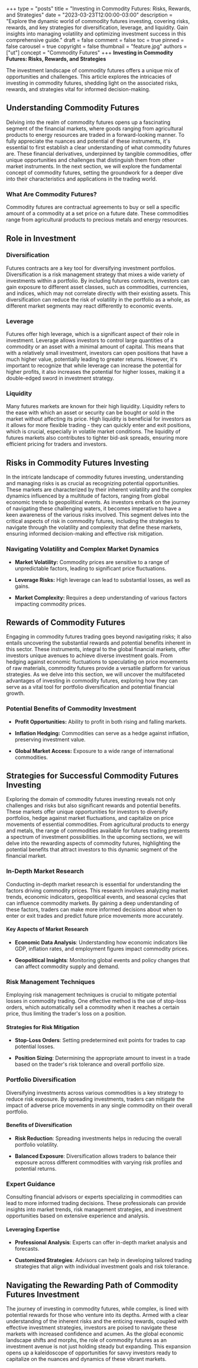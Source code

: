 +++
type = "posts"
title = "Investing in Commodity Futures: Risks, Rewards, and Strategies"
date = "2023-03-23T12:00:00-03:00"
description = "Explore the dynamic world of commodity futures investing, covering risks, rewards, and key strategies for diversification, leverage, and liquidity. Gain insights into managing volatility and optimizing investment success in this comprehensive guide." 
draft = false
comment = false
toc = true
pinned = false
carousel = true
copyright = false
thumbnail = "feature.jpg"
authors = ["ut"]
concept = "Commodity Futures"
+++
**Investing in Commodity Futures: Risks, Rewards, and Strategies**

The investment landscape of commodity futures offers a unique mix of
opportunities and challenges. This article explores the intricacies of
investing in commodity futures, shedding light on the associated risks,
rewards, and strategies vital for informed decision-making.

## Understanding Commodity Futures

Delving into the realm of commodity futures opens up a fascinating
segment of the financial markets, where goods ranging from agricultural
products to energy resources are traded in a forward-looking manner. To
fully appreciate the nuances and potential of these instruments, it's
essential to first establish a clear understanding of what commodity
futures are. These financial derivatives, underpinned by tangible
commodities, offer unique opportunities and challenges that distinguish
them from other market instruments. In the next section, we will explore
the fundamental concept of commodity futures, setting the groundwork for
a deeper dive into their characteristics and applications in the trading
world.

### What Are Commodity Futures?

Commodity futures are contractual agreements to buy or sell a specific
amount of a commodity at a set price on a future date. These commodities
range from agricultural products to precious metals and energy
resources.

## Role in Investment

### Diversification

Futures contracts are a key tool for diversifying investment portfolios.
Diversification is a risk management strategy that mixes a wide variety
of investments within a portfolio. By including futures contracts,
investors can gain exposure to different asset classes, such as
commodities, currencies, and indices, which may not correlate directly
with their existing assets. This diversification can reduce the risk of
volatility in the portfolio as a whole, as different market segments may
react differently to economic events.

### Leverage

Futures offer high leverage, which is a significant aspect of their role
in investment. Leverage allows investors to control large quantities of
a commodity or an asset with a minimal amount of capital. This means
that with a relatively small investment, investors can open positions
that have a much higher value, potentially leading to greater returns.
However, it's important to recognize that while leverage can increase
the potential for higher profits, it also increases the potential for
higher losses, making it a double-edged sword in investment strategy.

### Liquidity

Many futures markets are known for their high liquidity. Liquidity
refers to the ease with which an asset or security can be bought or sold
in the market without affecting its price. High liquidity is beneficial
for investors as it allows for more flexible trading - they can quickly
enter and exit positions, which is crucial, especially in volatile
market conditions. The liquidity of futures markets also contributes to
tighter bid-ask spreads, ensuring more efficient pricing for traders and
investors.

## Risks in Commodity Futures Investing

In the intricate landscape of commodity futures investing, understanding
and managing risks is as crucial as recognizing potential opportunities.
These markets are characterized by their inherent volatility and the
complex dynamics influenced by a multitude of factors, ranging from
global economic trends to geopolitical events. As investors embark on
the journey of navigating these challenging waters, it becomes
imperative to have a keen awareness of the various risks involved. This
segment delves into the critical aspects of risk in commodity futures,
including the strategies to navigate through the volatility and
complexity that define these markets, ensuring informed decision-making
and effective risk mitigation.

### Navigating Volatility and Complex Market Dynamics

-   **Market Volatility:** Commodity prices are sensitive to a range of
    unpredictable factors, leading to significant price fluctuations.

-   **Leverage Risks:** High leverage can lead to substantial losses, as
    well as gains.

-   **Market Complexity:** Requires a deep understanding of various
    factors impacting commodity prices.

## Rewards of Commodity Futures

Engaging in commodity futures trading goes beyond navigating risks; it
also entails uncovering the substantial rewards and potential benefits
inherent in this sector. These instruments, integral to the global
financial markets, offer investors unique avenues to achieve diverse
investment goals. From hedging against economic fluctuations to
speculating on price movements of raw materials, commodity futures
provide a versatile platform for various strategies. As we delve into
this section, we will uncover the multifaceted advantages of investing
in commodity futures, exploring how they can serve as a vital tool for
portfolio diversification and potential financial growth.

### Potential Benefits of Commodity Investment

-   **Profit Opportunities:** Ability to profit in both rising and
    falling markets.

-   **Inflation Hedging:** Commodities can serve as a hedge against
    inflation, preserving investment value.

-   **Global Market Access:** Exposure to a wide range of international
    commodities.

## Strategies for Successful Commodity Futures Investing

Exploring the domain of commodity futures investing reveals not only
challenges and risks but also significant rewards and potential
benefits. These markets offer unique opportunities for investors to
diversify portfolios, hedge against market fluctuations, and capitalize
on price movements of essential commodities. From agricultural products
to energy and metals, the range of commodities available for futures
trading presents a spectrum of investment possibilities. In the upcoming
sections, we will delve into the rewarding aspects of commodity futures,
highlighting the potential benefits that attract investors to this
dynamic segment of the financial market.

### In-Depth Market Research

Conducting in-depth market research is essential for understanding the
factors driving commodity prices. This research involves analyzing
market trends, economic indicators, geopolitical events, and seasonal
cycles that can influence commodity markets. By gaining a deep
understanding of these factors, traders can make more informed decisions
about when to enter or exit trades and predict future price movements
more accurately.

#### Key Aspects of Market Research

-   **Economic Data Analysis**: Understanding how economic indicators
    like GDP, inflation rates, and employment figures impact commodity
    prices.

-   **Geopolitical Insights**: Monitoring global events and policy
    changes that can affect commodity supply and demand.

### Risk Management Techniques

Employing risk management techniques is crucial to mitigate potential
losses in commodity trading. One effective method is the use of
stop-loss orders, which automatically sell a commodity when it reaches a
certain price, thus limiting the trader's loss on a position.

#### Strategies for Risk Mitigation

-   **Stop-Loss Orders**: Setting predetermined exit points for trades
    to cap potential losses.

-   **Position Sizing**: Determining the appropriate amount to invest in
    a trade based on the trader's risk tolerance and overall portfolio
    size.

### Portfolio Diversification

Diversifying investments across various commodities is a key strategy to
reduce risk exposure. By spreading investments, traders can mitigate the
impact of adverse price movements in any single commodity on their
overall portfolio.

#### Benefits of Diversification

-   **Risk Reduction**: Spreading investments helps in reducing the
    overall portfolio volatility.

-   **Balanced Exposure**: Diversification allows traders to balance
    their exposure across different commodities with varying risk
    profiles and potential returns.

### Expert Guidance

Consulting financial advisors or experts specializing in commodities can
lead to more informed trading decisions. These professionals can provide
insights into market trends, risk management strategies, and investment
opportunities based on extensive experience and analysis.

#### Leveraging Expertise

-   **Professional Analysis**: Experts can offer in-depth market
    analysis and forecasts.

-   **Customized Strategies**: Advisors can help in developing tailored
    trading strategies that align with individual investment goals and
    risk tolerance.

## Navigating the Rewarding Path of Commodity Futures Investment

The journey of investing in commodity futures, while complex, is lined
with potential rewards for those who venture into its depths. Armed with
a clear understanding of the inherent risks and the enticing rewards,
coupled with effective investment strategies, investors are poised to
navigate these markets with increased confidence and acumen. As the
global economic landscape shifts and morphs, the role of commodity
futures as an investment avenue is not just holding steady but
expanding. This expansion opens up a kaleidoscope of opportunities for
savvy investors ready to capitalize on the nuances and dynamics of these
vibrant markets.

